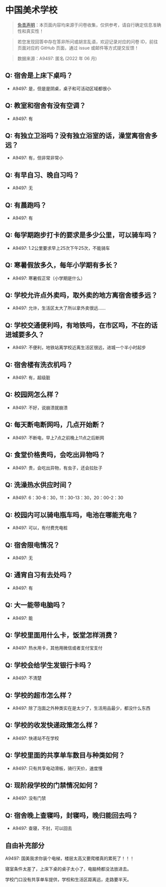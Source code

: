 # 中国美术学校

> [免责声明](https://colleges.chat/#_3)：本页面内容均来源于问卷收集，仅供参考，请自行确定信息准确性和真实性！

> 若您发现回答中存在答非所问或胡言乱语，欢迎记录对应的问卷 ID，前往页面对应的 GitHub 页面，通过 issue 或邮件等方式提交反馈！

> 数据来源：A9497: 匿名 (2022 年 06 月)

## Q: 宿舍是上床下桌吗？

- A9497: 是，但是是阴桌，桌子和可活动区域都很小

## Q: 教室和宿舍有没有空调？

- A9497: 有

## Q: 有独立卫浴吗？没有独立浴室的话，澡堂离宿舍多远？

- A9497: 有，但非常非常小

## Q: 有早自习、晚自习吗？

- A9497: 无

## Q: 有晨跑吗？

- A9497: 有

## Q: 每学期跑步打卡的要求是多少公里，可以骑车吗？

- A9497: 1.2公里要求早上25次下午25次，不能骑车

## Q: 寒暑假放多久，每年小学期有多长？

- A9497: 寒暑假正常（小学期是什么）

## Q: 学校允许点外卖吗，取外卖的地方离宿舍楼多远？

- A9497: 允许，生活区太大了所以拿外卖很远……

## Q: 学校交通便利吗，有地铁吗，在市区吗，不在的话进城要多久？

- A9497: 不便利，地铁站离学校近离生活区很远，进城一个半小时起步

## Q: 宿舍楼有洗衣机吗？

- A9497: 有，超级脏

## Q: 校园网怎么样？

- A9497: 不好，说崩溃就崩溃

## Q: 每天断电断网吗，几点开始断？

- A9497: 不断电，早上7点之前晚上11点之后断网

## Q: 食堂价格贵吗，会吃出异物吗？

- A9497: 贵，会吃出异物，有虫子，还会拉肚子

## Q: 洗澡热水供应时间？

- A9497: 6：30-8：30，11：30-13：30，20：00-2：30

## Q: 校园内可以骑电瓶车吗，电池在哪能充电？

- A9497: 可以，有付费充电桩

## Q: 宿舍限电情况？

- A9497: 无

## Q: 通宵自习有去处吗？

- A9497: 有

## Q: 大一能带电脑吗？

- A9497: 能

## Q: 学校里面用什么卡，饭堂怎样消费？

- A9497: 热水用卡，其他用微信或者支付宝支付

## Q: 学校会给学生发银行卡吗？

- A9497: 不清楚

## Q: 学校的超市怎么样？

- A9497: 除了泡面之外种类实在是太少了，生活用品最少，都没什么东西

## Q: 学校的收发快递政策怎么样？

- A9497: 快递站不在学校

## Q: 学校里面的共享单车数目与种类如何？

- A9497: 只有共享电动滑板，骑行天价，速度慢

## Q: 现阶段学校的门禁情况如何？

- A9497: 没有门禁

## Q: 宿舍晚上查寝吗，封寝吗，晚归能回去吗？

- A9497: 查寝，不封，可以回去

## 自由补充部分

A9497: 国美我求你装个电梯，楼层太高又要爬楼真的累死了！！！

寝室条件太差了，上床下桌的桌子太小了，电脑椅都没法放进去。

学校门口没有共享单车提供，学校和生活区距离远，走路要半天。